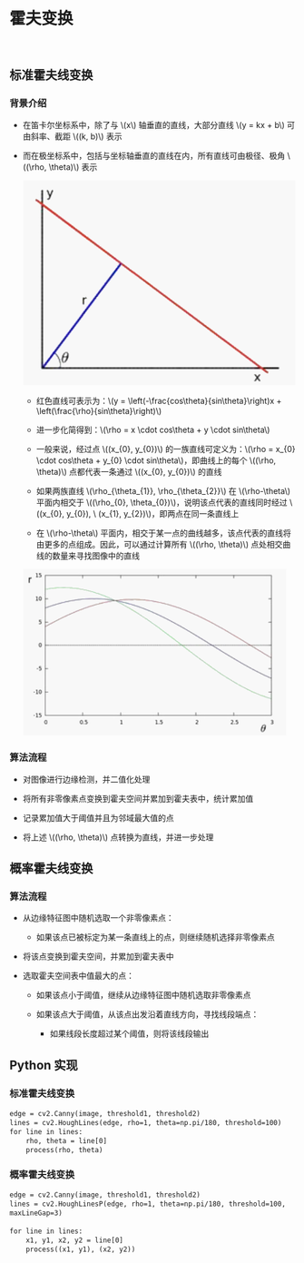 <script type="text/javascript" src="http://cdn.mathjax.org/mathjax/latest/MathJax.js?config=default"></script>

# 霍夫变换

&nbsp;

## 标准霍夫线变换

### 背景介绍

- 在笛卡尔坐标系中，除了与 \\(x\\) 轴垂直的直线，大部分直线 \\(y = kx + b\\) 可由斜率、截距 \\((k, b)\\) 表示

- 而在极坐标系中，包括与坐标轴垂直的直线在内，所有直线可由极径、极角 \\((\rho, \theta)\\) 表示

	![img](images/hough_polar_coords.png)
	
	- 红色直线可表示为：\\(y = \left(-\frac{cos\theta}{sin\theta}\right)x + \left(\frac{\rho}{sin\theta}\right)\\)
	
	- 进一步化简得到：\\(\rho = x \cdot cos\theta + y \cdot sin\theta\\)

	- 一般来说，经过点 \\((x\_{0}, y\_{0})\\) 的一族直线可定义为：\\(\rho = x\_{0} \cdot cos\theta + y\_{0} \cdot sin\theta\\)，即曲线上的每个 \\((\rho, \theta)\\) 点都代表一条通过 \\((x\_{0}, y\_{0})\\) 的直线

	- 如果两族直线 \\(\rho\_{\theta\_{1}}, \rho\_{\theta\_{2}}\\) 在 \\(\rho-\theta\\) 平面内相交于 \\((\rho\_{0}, \theta\_{0})\\\)，说明该点代表的直线同时经过 \\((x\_{0}, y\_{0}), \ (x\_{1}, y\_{2})\\)，即两点在同一条直线上

	- 在 \\(\rho-\theta\\) 平面内，相交于某一点的曲线越多，该点代表的直线将由更多的点组成。因此，可以通过计算所有 \\((\rho, \theta)\\) 点处相交曲线的数量来寻找图像中的直线
	
	![img](images/hough_line_intersect.png)

### 算法流程

- 对图像进行边缘检测，并二值化处理

- 将所有非零像素点变换到霍夫空间并累加到霍夫表中，统计累加值

- 记录累加值大于阈值并且为邻域最大值的点

- 将上述 \\((\rho, \theta)\\) 点转换为直线，并进一步处理

## 概率霍夫线变换

### 算法流程

- 从边缘特征图中随机选取一个非零像素点：

	- 如果该点已被标定为某一条直线上的点，则继续随机选择非零像素点

- 将该点变换到霍夫空间，并累加到霍夫表中

- 选取霍夫空间表中值最大的点：

	- 如果该点小于阈值，继续从边缘特征图中随机选取非零像素点

	- 如果该点大于阈值，从该点出发沿着直线方向，寻找线段端点：

		- 如果线段长度超过某个阈值，则将该线段输出

## Python 实现

### 标准霍夫线变换

```
edge = cv2.Canny(image, threshold1, threshold2)
lines = cv2.HoughLines(edge, rho=1, theta=np.pi/180, threshold=100)
for line in lines:
	rho, theta = line[0]
	process(rho, theta)
```

### 概率霍夫线变换

```
edge = cv2.Canny(image, threshold1, threshold2)
lines = cv2.HoughLinesP(edge, rho=1, theta=np.pi/180, threshold=100, maxLineGap=3)

for line in lines:
	x1, y1, x2, y2 = line[0]
	process((x1, y1), (x2, y2))
```
